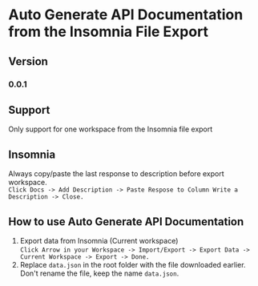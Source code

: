 # Auto Generate API Documentation from the Insomnia File Export

## Version
### 0.0.1

## Support
Only support for one workspace from the Insomnia file export

## Insomnia
Always copy/paste the last response to description before export workspace.<br>
`Click Docs -> Add Description -> Paste Respose to Column Write a Description -> Close.`

## How to use Auto Generate API Documentation
1. Export data from Insomnia (Current workspace)<br>
    `Click Arrow in your Workspace -> Import/Export -> Export Data -> Current Workspace -> Export -> Done.`
2. Replace `data.json` in the root folder with the file downloaded earlier. 
    Don't rename the file, keep the name `data.json`.

